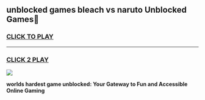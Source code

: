 
## unblocked games bleach vs naruto Unblocked Games👋
<h3>
<a href="https://premium.freeplayer.one?title=unblocked_games_bleach_vs_naruto&ref=16F">CLICK TO PLAY</a></h3>
<hr>

<h3>
<a href="https://premium.freeplayer.one?title=unblocked_games_bleach_vs_naruto&ref=16F">CLICK 2 PLAY</a>
  
</h3>

<a href="https://premium.freeplayer.one?title=unblocked_games_bleach_vs_naruto&ref=16F/"><img src="https://clearcache.store/games.png"></a>


**worlds hardest game unblocked: Your Gateway to Fun and Accessible Online Gaming**

